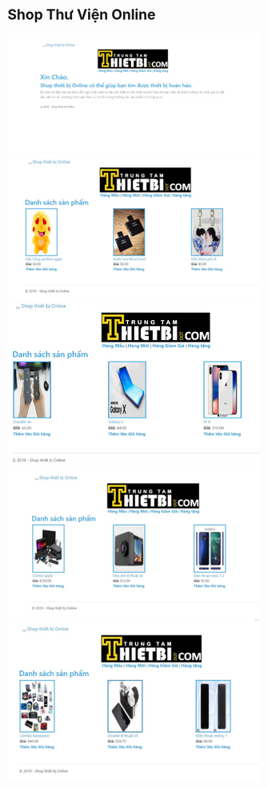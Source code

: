 # Shop Thư Viện Online
<img src="hinhanh/a.jpg">

<img src="hinhanh/aaa.jpg">

<img src="hinhanh/asd.jpg">

<img src="hinhanh/b.jpg">

<img src="hinhanh/bb.jpg">
